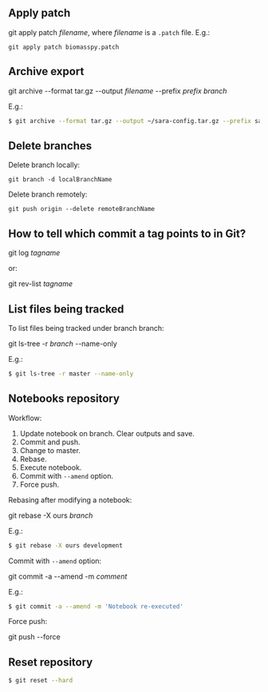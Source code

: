 ## Apply patch

git apply patch *filename*, where *filename* is a `.patch` file. E.g.:

```console
git apply patch biomasspy.patch
```

## Archive export

git archive --format tar.gz --output *filename* --prefix *prefix* *branch*

E.g.:

```sh
$ git archive --format tar.gz --output ~/sara-config.tar.gz --prefix sara-config/ master
```

## Delete branches

Delete branch locally:

```
git branch -d localBranchName
```

Delete branch remotely:

```
git push origin --delete remoteBranchName
```

## How to tell which commit a tag points to in Git?

git log *tagname*

or:

git rev-list *tagname*

## List files being tracked

To list files being tracked under branch branch:

git ls-tree -r *branch* --name-only

E.g.:

```sh
$ git ls-tree -r master --name-only
```

## Notebooks repository

Workflow:

1. Update notebook on branch. Clear outputs and save.
2. Commit and push.
3. Change to master.
4. Rebase.
5. Execute notebook.
6. Commit with `--amend` option.
7. Force push.

Rebasing after modifying a notebook:

git rebase -X ours *branch*

E.g.:

```sh
$ git rebase -X ours development
```

Commit with `--amend` option:

git commit -a --amend -m *comment*

E.g.:

```sh
$ git commit -a --amend -m 'Notebook re-executed'
```

Force push:

git push --force

## Reset repository

```sh
$ git reset --hard
```
